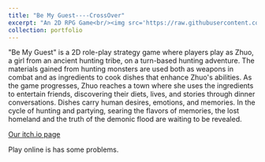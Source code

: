 ```yaml
---
title: "Be My Guest----CrossOver"
excerpt: "An 2D RPG Game<br/><img src='https://raw.githubusercontent.com/zjnbwxq/pictureLinks/master/yunnan.jpg'>"
collection: portfolio
---
```


"Be My Guest" is a 2D role-play strategy game where players play as Zhuo, a girl from an ancient hunting tribe, on a turn-based hunting adventure. The materials gained from hunting monsters are used both as weapons in combat and as ingredients to cook dishes that enhance Zhuo's abilities. As the game progresses, Zhuo reaches a town where she uses the ingredients to entertain friends, discovering their diets, lives, and stories through dinner conversations. Dishes carry human desires, emotions, and memories. In the cycle of hunting and partying, searing the flavors of memories, the lost homeland and the truth of the demonic flood are waiting to be revealed.

[Our itch.io page](https://gjmxcrossover.itch.io/be-my-guest)


Play online is has some problems.


